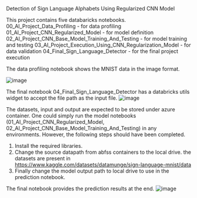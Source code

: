Detection of Sign Language Alphabets Using Regularized CNN Model 

This project contains five databaricks notebooks.
00_AI_Project_Data_Profiling - for data profiling
01_AI_Project_CNN_Regularized_Model - for model definition
02_AI_Project_CNN_Base_Model_Training_And_Testing - for model training and testing
03_AI_Project_Execution_Using_CNN_Regularization_Model - for data validation
04_Final_Sign_Language_Detector - for the final project execution

The data profiling notebook shows the MNIST data in the image format. 

![image](https://github.com/vimalthomas/PhD/assets/40187949/c50787d8-3314-4eaf-8ebc-3f9af6004028)

The final notebook 04_Final_Sign_Language_Detector has a databricks utils widget to accept the file path as the input file. 
![image](https://github.com/vimalthomas/PhD/assets/40187949/436c4a36-d7cf-4d3e-bc4b-65ac2fb78096)

The datasets, input and output are expected to be stored under azure container. One could simply run the model notebooks (01_AI_Project_CNN_Regularized_Model, 02_AI_Project_CNN_Base_Model_Training_And_Testing) in any environments. However, the following steps should have been completed.
1) Install the required libraries.
2) Change the source datapath from abfss containers to the local drive. the datasets are present in https://www.kaggle.com/datasets/datamunge/sign-language-mnist/data
3) Finally change the model output path to local drive to use in the prediction notebook.

The final notebook provides the prediction results at the end.
![image](https://github.com/vimalthomas/PhD/assets/40187949/4988b161-bb3a-40cb-babd-338baa469597)

